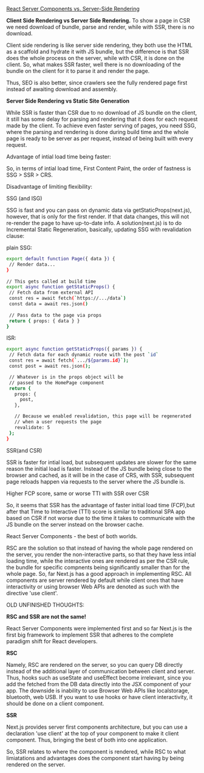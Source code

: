 [React Server Components vs. Server-Side Rendering](https://www.thearmchaircritic.org/mansplainings/react-server-components-vs-server-side-rendering)

**Client Side Rendering vs Server Side Rendering.**
To show a page in CSR we need download of bundle, parse and render, while with SSR, there is no download.

Client side rendering is like server side rendering, they both use the HTML as a scaffold and hydrate it with JS bundle, but the difference is that SSR does the whole process on the server, while with CSR, it is done on the client. So, what makes SSR faster, well there is no downloading of the bundle on the client for it to parse it and render the page.

Thus, SEO is also better, since crawlers see the fully rendered page first instead of awaiting download and assembly.

**Server Side Rendering vs Static Site Generation**

While SSR is faster than CSR due to no download of JS bundle on the client, it still has some delay for parsing and rendering that it does for each request made by the client. To achieve even faster serving of pages, you need SSG, where the parsing and rendering is done during build time and the whole page is ready to be server as per request, instead of being built with every request.

Advantage of intial load time being faster:

So, in terms of intial load time, First Content Paint, the order of fastness is SSG > SSR > CRS.

Disadvantage of limiting flexibility:

SSG (and ISG)

SSG is fast and you can pass on dynamic data via getStaticProps(next.js), however, that is only for the first render. If that data changes, this will not re-render the page to have up-to-date info. A solution(next.js) is to do Incremental Static Regeneration, basically, updating SSG with revalidation clause:

plain SSG:
```sh
export default function Page({ data }) {
 // Render data...
}
 
// This gets called at build time
export async function getStaticProps() {
 // Fetch data from external API
 const res = await fetch(`https://.../data`)
 const data = await res.json()
 
 // Pass data to the page via props
 return { props: { data } }
}
```

ISR:
```sh
export async function getStaticProps({ params }) {
 // Fetch data for each dynamic route with the post `id`
 const res = await fetch(`.../${params.id}`);
 const post = await res.json();

 // Whatever is in the props object will be
 // passed to the HomePage component
 return {
   props: {
     post,
   },

   // Because we enabled revalidation, this page will be regenerated
   // when a user requests the page
   revalidate: 5
 };
}
```

SSR(and CSR)

SSR is faster for intial load, but subsequent updates are slower for the same reason the initial load is faster. Instead of the JS bundle being close to the browser and cached, as it will be in the case of CRS, with SSR, subsequent page reloads happen via requests to the server where the JS bundle is. 

Higher FCP score, same or worse TTI with SSR over CSR

So, it seems that SSR has the advantage of faster initial load time (FCP),but after that Time to Interactive (TTI) score is similar to traditional SPA app based on CSR if not worse due to the time it takes to communicate with the JS bundle on the server instead on the browser cache.

React Server Components - the best of both worlds.


RSC are the solution so that instead of having the whole page rendered on the server, you render the non-interactive parts, so that they have less intial loading time, while the interactive ones are rendered as per the CSR rule, the bundle for specific compnents being significantly smaller than for the whole page. So, far Next.js has a good approach in implementing RSC. All components are server rendered by default while client ones that have interactivity or using browser Web APIs are denoted as such with the directive 'use client'.






OLD UNFINISHED THOUGHTS:

**RSC and SSR are not the same!**

React Server Components were implemented first and so far Next.js is the first big framework to implement SSR that adheres to the complete paradigm shift for React developers. 

**RSC**

Namely, RSC are rendered on the server, so you can query DB directly instead of the additional layer of communication between client and server. Thus, hooks such as useState and useEffect become irrelevant, since you add the fetched from the DB data directly into the JSX component of your app. The downside is inability to use Browser Web APIs like localstorage, bluetooth, web USB. If you want to use hooks or have client interactivity, it should be done on a client component.

**SSR**

Next.js provides server first components architecture, but you can use a declaration 'use client' at the top of your component to make it client component. Thus, bringing the best of both into one application. 

So, SSR relates to where the component is rendered, while RSC to what limiatations and advantages does the component start having by being rendered on the server.